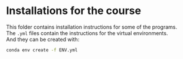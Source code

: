 # Installations for the course

This folder contains installation instructions for some of the programs.  
The `.yml` files contain the instructions for the virtual environments.  
And they can be created with:

```bash
conda env create -f ENV.yml
```
